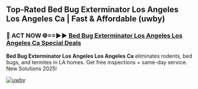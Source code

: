 ## Top-Rated Bed Bug Exterminator Los Angeles Los Angeles Ca | Fast & Affordable (uwby)

<h3>🐜 ACT NOW 🌐==►► <a href="https://tinyurl.com/2dysvsjj" rel="nofollow">Bed Bug Exterminator Los Angeles Los Angeles Ca Special Deals</a></h3>

**Bed Bug Exterminator Los Angeles Los Angeles Ca** eliminates rodents, bed bugs, and termites in LA homes. Get free inspections + same-day service. New Solutions 2025!

[![uwby](https://i.imgur.com/JCYaghj.jpeg)](https://tinyurl.com/2dysvsjj)